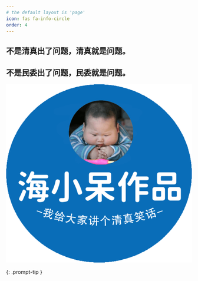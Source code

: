 ```yaml
---
# the default layout is 'page'
icon: fas fa-info-circle
order: 4
---
```


## 不是清真出了问题，清真就是问题。  
## 不是民委出了问题，民委就是问题。

<!-- ![](https://raw.githubusercontent.com/qznswhc/2025pic/main/07/29/0202-20250725093857.png) -->

![](https://raw.githubusercontent.com/qznswhc/2025pic/main/07/29/011-20250725094022.png) 

<!-- ![](https://raw.githubusercontent.com/qznswhc/2025pic/main/07/29/20250724200215.jpg) -->


<!--  > Add Markdown syntax content to file `_tabs/about.md`{: .filepath } and it will show up on this page. -->
{: .prompt-tip }
